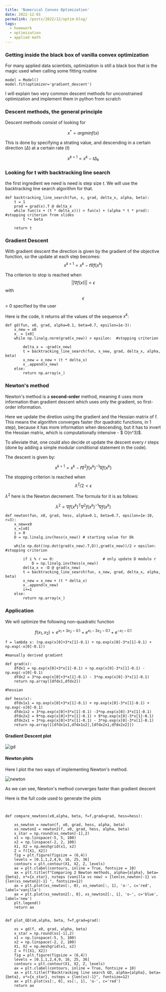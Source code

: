 ```yaml
---
title: 'Numerical Convex Optimization'
date: 2022-12-01
permalink: /posts/2022/12/optim-blog/
tags:
  - homework
  - optimization
  - applied math
---
```


### Getting inside the black box of vanilla convex optimization

For many applied data scientists, optimization is still a black box that is the magic used when calling some fitting routine

```
model = Model()
model.fit(optimizer='gradient_descent')
```

I will explain two very common descent methods for unconstrained optimization and implement them in python from scratch

### Descent methods, the general principle

Descent methods consist of looking for 

$$x^* = argmin f(x) $$

This is done by specifying a strating value, and descending in a certain direction ($\Delta$) at a certain rate ($t$)

$$ x^{k+1} = x^{k}-t\Delta_k $$

### Looking for t with backtracking line search

the first ingredient we need is need is step size $t$. We will use the backtracking line search algorithm for that. 

```
def backtracking_line_search(fun, x, grad, delta_x, alpha, beta):
    t = 1
    prod = grad(x).T @ delta_x
    while fun((x + (t * delta_x))) > fun(x) + (alpha * t * prod): #stopping criterion from slides
        t *= beta

    return t
```

### Gradient Descent

With gradient descent the direction is given by the gradient of the objective function, so the update at each step becomes:
$$ x^{k+1}= x^{k}-t\nabla f(x^{k}) $$

Tha criterion to stop is reached when $$||\nabla f(x)|| < \epsilon $$
with $$\epsilon$$ > 0  specified by the user

Here is the code, it returns all the values of the sequence $x^{k}$:

```
def gd(fun, x0, grad, alpha=0.1, beta=0.7, epsilon=1e-3):
    x_new = x0
    x_ = [x0]
    while np.linalg.norm(grad(x_new)) > epsilon:  #stopping criterion

        delta_x = -grad(x_new)
        t = backtracking_line_search(fun, x_new, grad, delta_x, alpha, beta) 
        x_new = x_new + (t * delta_x)
        x_.append(x_new)
    else:
        return np.array(x_)
```

### Newton's method

Newton's method is a **second-order** method, meaning it uses more information than gradient descent which uses only the gradient, so first-order information. 

Here we update the diretion using the gradient and the Hessian matrix of f. This means the algorithm converges faster (for quadratic functions, in 1 step), because it has more information when descending, but it has to invert the Hessian matrix, which is computationally intensive - $ O(n^3)$. 

To alleviate that, one could also decide ot update the descent every $r$ steps (done by adding a simple modular conditional statement in the code).

The descent is given by:

$$ x^{k+1} = x^{k}-t\nabla^2 f(x^{k})^{-1} \nabla f(x^{k}) $$

The stopping criterion is reached when $$\lambda^2/2 < \epsilon$$

$\lambda^2$ here is the Newton decrement. The formula for it is as follows:

$$ \lambda^2 = \nabla f(x^{k})^T\nabla^2 f(x^{k})^{-1}\nabla f(x^{k}) $$

```
def newton(fun, x0, grad, hess, alpha=0.1, beta=0.7, epsilon=1e-10, r=3):
    x_new=x0
    x_=[x0]
    i = 0
    D = np.linalg.inv(hess(x_new)) # starting value for Dk

    while np.dot((np.dot(grad(x_new).T,D)),grad(x_new))/2 > epsilon:  #stopping criterion
        
        if i % r == 0:                      # only update D modulo r
            D = np.linalg.inv(hess(x_new))
        delta_x = -D @ grad(x_new)
        t = backtracking_line_search(fun, x_new, grad, delta_x, alpha, beta) 
        x_new = x_new + (t * delta_x)
        x_.append(x_new)
        i+=1
    else:
        return np.array(x_)

```


### Application 

We will optimize the following non-quadratic function

$$ f(x_1,x_2) = e^{x_1+3x_2-0.1} + e^{x_1-3x_2-0.1} + e^{-x_1-0.1} $$


```
f = lambda x: (np.exp(x[0]+3*x[1]-0.1) + np.exp(x[0]-3*x[1]-0.1) + np.exp(-x[0]-0.1))

#manually derived gradient 

def grad(x):
    dfdx1 = np.exp(x[0]+3*x[1]-0.1) + np.exp(x[0]-3*x[1]-0.1) - np.exp(-x[0]-0.1)
    dfdx2 = 3*np.exp(x[0]+3*x[1]-0.1) - 3*np.exp(x[0]-3*x[1]-0.1)
    return np.array([dfdx1,dfdx2])

#hessian

def hess(x):
    dfdx1x1 = np.exp(x[0]+3*x[1]-0.1) + np.exp(x[0]-3*x[1]-0.1) + np.exp(-x[0]-0.1)
    dfdx1x2 = 3*np.exp(x[0]+3*x[1]-0.1) -3*np.exp(x[0]-3*x[1]-0.1)
    dfdx2x2 = 9*np.exp(x[0]+3*x[1]-0.1) + 9*np.exp(x[0]-3*x[1]-0.1)
    dfdx2x1 = 3*np.exp(x[0]+3*x[1]-0.1) - 3*np.exp(x[0]-3*x[1]-0.1)
    return np.array([[dfdx1x1,dfdx1x2],[dfdx2x1,dfdx2x2]])
```

#### Gradient Descent plot

![gd](http://emileDesmaili.github.io/images/blog_optim/gdplot.png)

#### Newton plots

Here I plot the two ways of implementing Newton's method. 

![newton](http://emileDesmaili.github.io/images/blog_optim/newton.png)

As we can see, Newton's method converges faster than gradient descent

Here is the full code used to generate the plots

```


def compare_newtons(x0,alpha, beta, f=f,grad=grad, hess=hess):

    xs_newton = newton(f, x0, grad, hess, alpha, beta)
    xs_newton2 = newton2(f, x0, grad, hess, alpha, beta)
    x_star = np.round(xs_newton[-1],2)
    x1 = np.linspace(-5, 5, 100)
    x2 = np.linspace(-2, 2, 100)
    X1, X2 = np.meshgrid(x1, x2)
    Z = f([X1, X2])
    fig = plt.figure(figsize = (6,4))
    levels = [0.1,1,2,4,9, 16, 25, 36]
    contours = plt.contour(X1, X2, Z, levels)
    ax = plt.clabel(contours, inline = True, fontsize = 10)
    ax = plt.title(f"Comparing 2 Newton methods, alpha={alpha}, beta={beta}, x*={x_star}, nsteps (vanilla vs new) = {len(xs_newton)-1} vs {len(xs_newton2)-1} ", fontsize=12)
    ax = plt.plot(xs_newton[:, 0], xs_newton[:, 1], 'o-', c='red', label='vanilla')
    ax = plt.plot(xs_newton2[:, 0], xs_newton2[:, 1], 'o-', c='blue', label='new')
    plt.legend()
    return ax


def plot_GD(x0,alpha, beta, f=f,grad=grad):

    xs = gd(f, x0, grad, alpha, beta)
    x_star = np.round(xs[-1],2)
    x1 = np.linspace(-5, 5, 100)
    x2 = np.linspace(-2, 2, 100)
    X1, X2 = np.meshgrid(x1, x2)
    Z = f([X1, X2])
    fig = plt.figure(figsize = (6,4))
    levels = [0.1,1,2,4,9, 16, 25, 36]
    contours = plt.contour(X1, X2, Z, levels)
    ax = plt.clabel(contours, inline = True, fontsize = 10)
    ax = plt.title(f"Backtracking line search GD, alpha={alpha}, beta={beta}, x*={x_star}, nsteps = {len(xs)-1}", fontsize=12)
    ax = plt.plot(xs[:, 0], xs[:, 1], 'o-', c='red')
    return ax
    
```